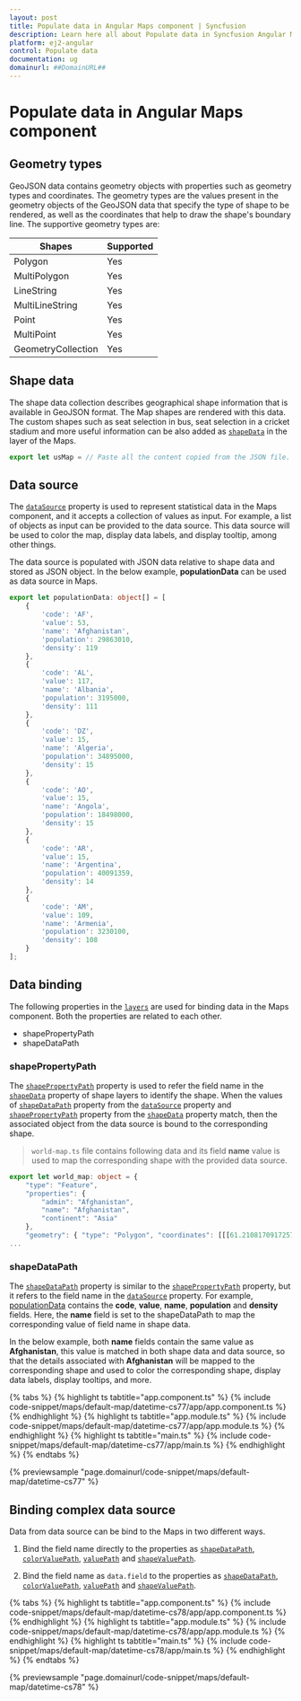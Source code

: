 ```yaml
---
layout: post
title: Populate data in Angular Maps component | Syncfusion
description: Learn here all about Populate data in Syncfusion Angular Maps component of Syncfusion Essential JS 2 and more.
platform: ej2-angular
control: Populate data 
documentation: ug
domainurl: ##DomainURL##
---
```


# Populate data in Angular Maps component

## Geometry types

GeoJSON data contains geometry objects with properties such as geometry types and coordinates. The geometry types are the values present in the geometry objects of the GeoJSON data that specify the type of shape to be rendered, as well as the coordinates that help to draw the shape's boundary line. The supportive geometry types are:

| **Shapes** | **Supported** |
| --- | --- |
|Polygon| Yes |
|MultiPolygon| Yes |
|LineString| Yes |
|MultiLineString| Yes |
|Point| Yes |
|MultiPoint| Yes |
|GeometryCollection| Yes |

## Shape data

The shape data collection describes geographical shape information that is available in GeoJSON format. The Map shapes are rendered with this data. The custom shapes such as seat selection in bus, seat selection in a cricket stadium and more useful information can be also added as [`shapeData`](https://ej2.syncfusion.com/angular/documentation/api/maps/layerSettingsModel/#shapedata) in the layer of the Maps.

```typescript
export let usMap = // Paste all the content copied from the JSON file.
```

## Data source

The [`dataSource`](https://ej2.syncfusion.com/angular/documentation/api/maps/layerSettingsModel/#datasource) property is used to represent statistical data in the Maps component, and it accepts a collection of values as input. For example, a list of objects as input can be provided to the data source. This data source will be used to color the map, display data labels, and display tooltip, among other things.

The data source is populated with JSON data relative to shape data and stored as JSON object. In the below example, **populationData** can be used as data source in Maps.

```typescript
export let populationData: object[] = [
    {
        'code': 'AF',
        'value': 53,
        'name': 'Afghanistan',
        'population': 29863010,
        'density': 119
    },
    {
        'code': 'AL',
        'value': 117,
        'name': 'Albania',
        'population': 3195000,
        'density': 111
    },
    {
        'code': 'DZ',
        'value': 15,
        'name': 'Algeria',
        'population': 34895000,
        'density': 15
    },
    {
        'code': 'AO',
        'value': 15,
        'name': 'Angola',
        'population': 18498000,
        'density': 15
    },
    {
        'code': 'AR',
        'value': 15,
        'name': 'Argentina',
        'population': 40091359,
        'density': 14
    },
    {
        'code': 'AM',
        'value': 109,
        'name': 'Armenia',
        'population': 3230100,
        'density': 108
    }
];
```

## Data binding

The following properties in the [`layers`](https://ej2.syncfusion.com/angular/documentation/api/maps/layerSettingsModel/) are used for binding data in the Maps component. Both the properties are related to each other.

* shapePropertyPath
* shapeDataPath

### shapePropertyPath

The [`shapePropertyPath`](https://ej2.syncfusion.com/angular/documentation/api/maps/layerSettingsModel/#shapepropertypath) property is used to refer the field name in the [`shapeData`](https://ej2.syncfusion.com/angular/documentation/api/maps/layerSettingsModel/#shapedata) property of shape layers to identify the shape. When the values of [`shapeDataPath`](https://ej2.syncfusion.com/angular/documentation/api/maps/layerSettingsModel/#shapedatapath) property from the [`dataSource`](https://ej2.syncfusion.com/angular/documentation/api/maps/layerSettingsModel/#datasource) property and [`shapePropertyPath`](https://ej2.syncfusion.com/angular/documentation/api/maps/layerSettingsModel/#shapepropertypath) property from the [`shapeData`](https://ej2.syncfusion.com/angular/documentation/api/maps/layerSettingsModel/#shapedata) property match, then the associated object from the data source is bound to the corresponding shape.

>`world-map.ts` file contains following data and its field **name** value is used to map the corresponding shape with the provided data source.

```typescript
export let world_map: object = {
    "type": "Feature",
    "properties": {
        "admin": "Afghanistan",
        "name": "Afghanistan",
        "continent": "Asia"
    },
    "geometry": { "type": "Polygon", "coordinates": [[[61.21081709172573, https://ej2.syncfusion.com/angular/documentation. },
...

```

### shapeDataPath

The [`shapeDataPath`](https://ej2.syncfusion.com/angular/documentation/api/maps/layerSettingsModel/#shapedatapath) property is similar to the [`shapePropertyPath`](https://ej2.syncfusion.com/angular/documentation/api/maps/layerSettingsModel/#shapepropertypath) property, but it refers to the field name in the [`dataSource`](https://ej2.syncfusion.com/angular/documentation/api/maps/layerSettingsModel/#datasource) property. For example, [populationData](#data-source) contains the **code**, **value**, **name**, **population** and **density** fields. Here, the **name** field is set to the shapeDataPath to map the corresponding value of field name in shape data.

In the below example, both **name** fields contain the same value as **Afghanistan**, this value is matched in both shape data and data source, so that the details associated with **Afghanistan** will be mapped to the corresponding shape and used to color the corresponding shape, display data labels, display tooltips, and more.

{% tabs %}
{% highlight ts tabtitle="app.component.ts" %}
{% include code-snippet/maps/default-map/datetime-cs77/app/app.component.ts %}
{% endhighlight %}
{% highlight ts tabtitle="app.module.ts" %}
{% include code-snippet/maps/default-map/datetime-cs77/app/app.module.ts %}
{% endhighlight %}
{% highlight ts tabtitle="main.ts" %}
{% include code-snippet/maps/default-map/datetime-cs77/app/main.ts %}
{% endhighlight %}
{% endtabs %}
  
{% previewsample "page.domainurl/code-snippet/maps/default-map/datetime-cs77" %}

<!-- markdownlint-disable MD010 -->

## Binding complex data source

Data from data source can be bind to the Maps in two different ways.

1. Bind the field name directly to the properties as [`shapeDataPath`](https://ej2.syncfusion.com/angular/documentation/api/maps/layerSettingsModel/#shapedatapath), [`colorValuePath`](https://ej2.syncfusion.com/angular/documentation/api/maps/markerSettingsModel/#colorvaluepath), [`valuePath`](https://ej2.syncfusion.com/angular/documentation/api/maps/tooltipSettingsModel/#valuepath) and [`shapeValuePath`](https://ej2.syncfusion.com/angular/documentation/api/maps/markerSettingsModel/#shapevaluepath).

2. Bind the field name as `data.field` to the properties as [`shapeDataPath`](../api/maps/layerSettingsModel/#shapedatapath), [`colorValuePath`](https://ej2.syncfusion.com/angular/documentation/api/maps/markerSettingsModel/#colorvaluepath), [`valuePath`](https://ej2.syncfusion.com/angular/documentation/api/maps/tooltipSettingsModel/#valuepath) and [`shapeValuePath`](https://ej2.syncfusion.com/angular/documentation/api/maps/markerSettingsModel/#shapevaluepath).

{% tabs %}
{% highlight ts tabtitle="app.component.ts" %}
{% include code-snippet/maps/default-map/datetime-cs78/app/app.component.ts %}
{% endhighlight %}
{% highlight ts tabtitle="app.module.ts" %}
{% include code-snippet/maps/default-map/datetime-cs78/app/app.module.ts %}
{% endhighlight %}
{% highlight ts tabtitle="main.ts" %}
{% include code-snippet/maps/default-map/datetime-cs78/app/main.ts %}
{% endhighlight %}
{% endtabs %}
  
{% previewsample "page.domainurl/code-snippet/maps/default-map/datetime-cs78" %}